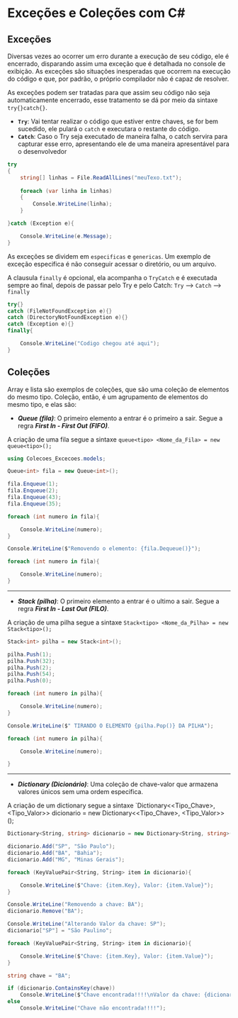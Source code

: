 # Exceções e Coleções com C\#

## Exceções 

Diversas vezes ao ocorrer um erro durante a execução de seu código, ele é encerrado, disparando assim uma exceção que é detalhada no console de exibição. As exceções são situações inesperadas que ocorrem na execução do código e que, por padrão, o próprio compilador não é capaz de resolver.

As exceções podem ser tratadas para que assim seu código não seja automaticamente encerrado, esse tratamento se dá por meio da sintaxe `try{}catch{}`.
- **``Try``**: Vai tentar realizar o código que estiver entre chaves, se for bem sucedido, ele pulará o `catch` e executara o restante do código.
- **`Catch`**: Caso o Try seja executado de maneira falha, o catch servira para capturar esse erro, apresentando ele de uma maneira apresentável para o desenvolvedor 

```C#
try
{
    string[] linhas = File.ReadAllLines("meuTexo.txt");
    
    foreach (var linha in linhas)
    {
        Console.WriteLine(linha);
    }

}catch (Exception e){

    Console.WriteLine(e.Message);
}
```

As exceções se dividem em `especificas` e `genericas`. Um exemplo de exceção especifica é não conseguir acessar o diretório, ou um arquivo.

A clausula `finally` é opcional, ela acompanha o `TryCatch` e é executada sempre ao final, depois de passar pelo Try e pelo Catch: `Try` --> `Catch` --> `finally`

```C#
try{}
catch (FileNotFoundException e){}
catch (DirectoryNotFoundException e){}
catch (Exception e){}
finally{

    Console.WriteLine("Codigo chegou até aqui");
}
```

## Coleções

Array e lista são exemplos de coleções, que são uma coleção de elementos do mesmo tipo. Coleção, então, é um agrupamento de elementos do mesmo tipo, e elas são:
- ***Queue (fila)***: O primeiro elemento a entrar é o primeiro a sair. Segue a regra ***First In - First Out (FIFO)***.

A criação de uma fila segue a sintaxe `queue<tipo> <Nome_da_Fila> = new queue<tipo>();`

```C#
using Colecoes_Excecoes.models;

Queue<int> fila = new Queue<int>();

fila.Enqueue(1);
fila.Enqueue(2);
fila.Enqueue(43);
fila.Enqueue(35);  

foreach (int numero in fila){

    Console.WriteLine(numero);
}

Console.WriteLine($"Removendo o elemento: {fila.Dequeue()}");

foreach (int numero in fila){

    Console.WriteLine(numero);
}
```

---
- ***Stack (pilha)***: O primeiro elemento a entrar é o ultimo a sair. Segue a regra ***First In - Last Out (FILO)***.

A criação de uma pilha segue a sintaxe `Stack<tipo> <Nome_da_Pilha> = new Stack<tipo>();`

```C#
Stack<int> pilha = new Stack<int>();

pilha.Push(1);
pilha.Push(32);
pilha.Push(2);
pilha.Push(54);
pilha.Push(0);

foreach (int numero in pilha){

    Console.WriteLine(numero);
}

Console.WriteLine($" TIRANDO O ELEMENTO {pilha.Pop()} DA PILHA");

foreach (int numero in pilha){

    Console.WriteLine(numero);

}
```

---
- ***Dictionary (Dicionário)***: Uma coleção de chave-valor que armazena valores únicos sem uma ordem especifica.

A criação de um dictionary segue a sintaxe `Dictionary<<Tipo_Chave>, <Tipo_Valor>> dicionario = new Dictionary<<Tipo_Chave>, <Tipo_Valor>>();

```C#
Dictionary<String, string> dicionario = new Dictionary<String, string>();

dicionario.Add("SP", "São Paulo");
dicionario.Add("BA", "Bahia");
dicionario.Add("MG", "Minas Gerais");

foreach (KeyValuePair<String, String> item in dicionario){

    Console.WriteLine($"Chave: {item.Key}, Valor: {item.Value}");
}

Console.WriteLine("Removendo a chave: BA");
dicionario.Remove("BA");

Console.WriteLine("Alterando Valor da chave: SP");
dicionario["SP"] = "São Paulino";

foreach (KeyValuePair<String, String> item in dicionario){

    Console.WriteLine($"Chave: {item.Key}, Valor: {item.Value}");
}

string chave = "BA";

if (dicionario.ContainsKey(chave))
    Console.WriteLine($"Chave encontrada!!!!\nValor da chave: {dicionario[chave]}");
else
    Console.WriteLine("Chave não encontrada!!!!");
```